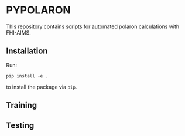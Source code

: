 # PYPOLARON
 This repository contains scripts for automated polaron calculations with FHI-AIMS.
 
## Installation
 Run:

`pip install -e .`

to install the package via `pip`.

## Training

## Testing
